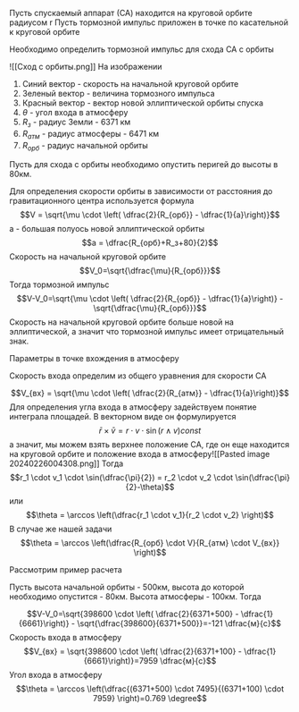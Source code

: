 Пусть спускаемый аппарат (СА) находится на круговой орбите радиусом r
Пусть тормозной импульс приложен в точке по касательной к круговой орбите

Необходимо определить тормозной импульс для схода СА с орбиты

![[Сход с орбиты.png]]
На изображении
1. Синий вектор - скорость на начальной круговой орбите
2. Зеленый вектор - величина тормозного импульса
3. Красный вектор - вектор новой эллиптической орбиты спуска
4. $\theta$ - угол входа в атмосферу
5. $R_з$ - радиус Земли - 6371 км
6. $R_{атм}$ - радиус атмосферы - 6471 км
7. $R_{орб}$ - радиус начальной орбиты

Пусть для схода с орбиты необходимо опустить перигей до высоты в 80км.

Для определения скорости орбиты в зависимости от расстояния до гравитационного центра используется формула
$$V = \sqrt{\mu \cdot \left( \dfrac{2}{R_{орб}} - \dfrac{1}{a}\right)}$$
a - большая полуось новой эллиптической орбиты
$$a = \dfrac{R_{орб}+R_з+80}{2}$$
Скорость на начальной круговой орбите
$$V_0=\sqrt{\dfrac{\mu}{R_{орб}}}$$
Тогда тормозной импульс
$$V-V_0=\sqrt{\mu \cdot \left( \dfrac{2}{R_{орб}} - \dfrac{1}{a}\right)} - \sqrt{\dfrac{\mu}{R_{орб}}}$$
Скорость на начальной круговой орбите больше новой на эллиптической, а значит что тормозной импульс имеет отрицательный знак.

Параметры в точке вхождения в атмосферу

Скорость входа определим из общего уравнения для скорости СА

$$V_{вх} = \sqrt{\mu \cdot \left( \dfrac{2}{R_{атм}} - \dfrac{1}{a}\right)}$$
Для определения угла входа в атмосферу задействуем понятие интеграла площадей. В векторном виде он формулируется
$$\bar r \times \bar v =r\cdot v \cdot \sin(r \wedge v) const$$
а значит, мы можем взять верхнее положение СА, где он еще находится на круговой орбите и положение входа в атмосферу![[Pasted image 20240226004308.png]]
Тогда
$$r_1 \cdot v_1 \cdot \sin(\dfrac{\pi}{2}) = r_2 \cdot v_2 \cdot \sin(\dfrac{\pi}{2}-\theta)$$
или
$$\theta = \arccos \left(\dfrac{r_1 \cdot v_1}{r_2 \cdot v_2} \right)$$
В случае же нашей задачи
$$\theta = \arccos \left(\dfrac{R_{орб} \cdot V}{R_{атм} \cdot V_{вх}} \right)$$

Рассмотрим пример расчета

Пусть высота начальной орбиты - 500км, высота до которой необходимо опустится - 80км. Высота атмосферы - 100км.
Тогда 

$$V-V_0=\sqrt{398600 \cdot \left( \dfrac{2}{6371+500} - \dfrac{1}{6661}\right)} - \sqrt{\dfrac{398600}{6371+500}}=-121 \dfrac{м}{с}$$
Скорость входа в атмосферу
$$V_{вх} = \sqrt{398600 \cdot \left( \dfrac{2}{6371+100} - \dfrac{1}{6661}\right)}=7959 \dfrac{м}{с}$$
Угол входа в атмосферу
$$\theta = \arccos \left(\dfrac{(6371+500) \cdot 7495}{(6371+100) \cdot 7959} \right)=0.769 \degree$$
